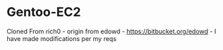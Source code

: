 Gentoo-EC2
==========

Cloned From rich0 - origin from edowd - https://bitbucket.org/edowd - I have made modifications per my reqs